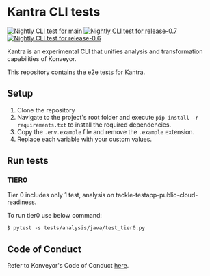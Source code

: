 # Kantra CLI tests

[![Nightly CLI test for main](https://github.com/konveyor-ecosystem/kantra-cli-tests/actions/workflows/nightly-main-latest.yaml/badge.svg)](https://github.com/konveyor-ecosystem/kantra-cli-tests/actions/workflows/nightly-main-latest.yaml)
[![Nightly CLI test for release-0.7](https://github.com/konveyor-ecosystem/kantra-cli-tests/actions/workflows/nightly-main-release07.yaml/badge.svg)](https://github.com/konveyor-ecosystem/kantra-cli-tests/actions/workflows/nightly-main-release07.yaml)
[![Nightly CLI test for release-0.6](https://github.com/konveyor-ecosystem/kantra-cli-tests/actions/workflows/nightly-main-release06.yaml/badge.svg)](https://github.com/konveyor-ecosystem/kantra-cli-tests/actions/workflows/nightly-main-release06.yaml)

Kantra is an experimental CLI that unifies analysis and transformation capabilities of Konveyor.

This repository contains the e2e tests for Kantra.

## Setup

1. Clone the repository
2. Navigate to the project's root folder and execute `pip install -r requirements.txt` to install the required
   dependencies.
3. Copy the `.env.example` file and remove the `.example` extension.
4. Replace each variable with your custom values.

## Run tests

### TIER0
Tier 0 includes only 1 test, analysis on tackle-testapp-public-cloud-readiness.

To run tier0 use below command:

```
$ pytest -s tests/analysis/java/test_tier0.py
```

## Code of Conduct

Refer to Konveyor's Code of Conduct [here](https://github.com/konveyor/community/blob/main/CODE_OF_CONDUCT.md).
